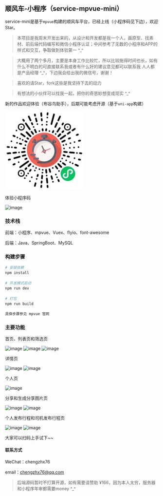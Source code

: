 ## 顺风车-小程序（service-mpvue-mini）

service-mini是基于`mpvue`构建的顺风车平台，已经上线（小程序码见下边），欢迎Star。

> 本项目是我周末开发出来的，从设计和开发都是我一个人，画原型、找素材、前后端代码编写和微信小程序认证；中间参考了无数的小程序和APP的样式和交互，争取做到体验第一 ^_^

> 大概用了两个多月，主要是本身工作比较忙，所以比较拖得时间也长，如有什么不明白的可直接联系我或者有什么好的建议意见都可以联系我 人人都是产品经理 ^_^，下边我会给出我的微信号，谢谢！

> 喜欢的请Star，fork这些是我坚持下去的动力

> 有想法的小伙伴可以找我一起，把你的奇思妙想变成现实 ^_^



新的作品欢迎体验（布谷鸟助手），后期可能考虑开源（基于`uni-app`构建）

![image](https://github.com/chengzhx76/service-mpvue-mini/blob/master/resource/qrcode_remind.jpg)


体验小程序码

![image](https://github.com/chengzhx76/service-mpvue-mini/blob/master/resource/qrcode.jpg)


### 技术栈

前端：小程序、mpvue、Vuex、flyio、font-awesome

后端：Java、SpringBoot、MySQL


### 构建步骤

``` bash
# 安装依赖
npm install

# 开发模式启动
npm run dev

# 打包
npm run build

具体步骤参见 mpvue 官网
```

### 主要功能

首页、列表页和筛选页

![image](https://github.com/chengzhx76/service-mpvue-mini/blob/master/resource/mp-1.jpg)
![image](https://github.com/chengzhx76/service-mpvue-mini/blob/master/resource/mp-2.jpg)
![image](https://github.com/chengzhx76/service-mpvue-mini/blob/master/resource/mp-3.jpg)

详情页

![image](https://github.com/chengzhx76/service-mpvue-mini/blob/master/resource/mp-4.jpg)
![image](https://github.com/chengzhx76/service-mpvue-mini/blob/master/resource/mp-5.jpg)

个人页

![image](https://github.com/chengzhx76/service-mpvue-mini/blob/master/resource/mp-6.jpg)

分享和生成分享图片页

![image](https://github.com/chengzhx76/service-mpvue-mini/blob/master/resource/mp-7.jpg)
![image](https://github.com/chengzhx76/service-mpvue-mini/blob/master/resource/mp-8.jpg)

个人发布行程和司机发布行程页

![image](https://github.com/chengzhx76/service-mpvue-mini/blob/master/resource/mp-9.jpg)
![image](https://github.com/chengzhx76/service-mpvue-mini/blob/master/resource/mp-10.jpg)


大家可以扫码上手试下~~

#### 联系方式

WeChat：chengzhx76

email：chengzhx76@qq.com

> 后端源码暂时不打算开源，如有需要请赞助 ¥166，因为本人太穷，服务器和小程序年审都需要money ^_^

